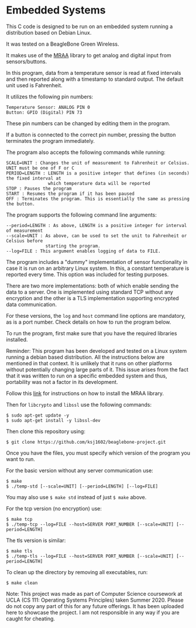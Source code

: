 # Embedded Systems

This C code is designed to be run on an embedded system running a distribution based on Debian Linux.

It was tested on a BeagleBone Green Wireless.

It makes use of the [MRAA](https://iotdk.intel.com/docs/master/mraa/) library to get analog and digital input from sensors/buttons.

In this program, data from a temperature sensor is read at fixed intervals and then reported along with a timestamp to standard output. The default unit used is Fahrenheit.

It utilizes the following pin numbers:

```
Temperature Sensor: ANALOG PIN 0
Button: GPIO (Digital) PIN 73
```

These pin numbers can be changed by editing them in the program.

If a button is connected to the correct pin number, pressing the button terminates the program immediately.

The program also accepts the following commands while running:

```
SCALE=UNIT : Changes the unit of measurement to Fahrenheit or Celsius. UNIT must be one of F or C
PERIOD=LENGTH : LENGTH is a positive integer that defines (in seconds) the fixed interval at 
                which temperature data will be reported
STOP : Pauses the program
START : Resumes the program if it has been paused
OFF : Terminates the program. This is essentially the same as pressing the button.
```

The program supports the following command line arguments:

```
--period=LENGTH : As above, LENGTH is a positive integer for interval of measurement
--scale=UNIT : As above, can be used to set the unit to Fahrenheit or Celsius before 
               starting the program.
--log=FILE : This argument enables logging of data to FILE.
```

The program includes a "dummy" implementation of sensor functionality in case it is run on an arbitrary Linux system. In this, a constant temperature is reported every time. This option was included for testing purposes.

There are two more implementations: both of which enable sending the data to a server. One is implemented using standard TCP without any encryption and the other is a TLS implementation supporting encrypted data communication.

For these versions, the `log` and `host` command line options are mandatory, as is a port number. Check details on how to run the program below.

To run the program, first make sure that you have the required libraries installed.

Reminder: This program has been developed and tested on a Linux system running a debian based distribution. All the instructions below are mentioned in that context. It is unlikely that it runs on other platforms without potentially changing large parts of it. This issue arises from the fact that it was written to run on a specific embedded system and thus, portability was not a factor in its development.

Follow this [link](https://upm.mraa.io/Documentation/mraa.html) for instructions on how to install the MRAA library.

Then for `libcrypto` and `libssl` use the following commands:

```
$ sudo apt-get update -y
$ sudo apt-get install -y libssl-dev
```

Then clone this repository using:

```
$ git clone https://github.com/ksj1602/beaglebone-project.git
```
Once you have the files, you must specify which version of the program you want to run.

For the basic version without any server communication use:

```
$ make
$ ./temp-std [--scale=UNIT] [--period=LENGTH] [--log=FILE]
```

You may also use `$ make std` instead of just `$ make` above.

For the tcp version (no encryption) use:

```
$ make tcp
$ ./temp-tcp --log=FILE --host=SERVER PORT_NUMBER [--scale=UNIT] [--period=LENGTH]
```

The tls version is similar:

```
$ make tls
$ ./temp-tls --log=FILE --host=SERVER PORT_NUMBER [--scale=UNIT] [--period=LENGTH]
```

To clean up the directory by removing all executables, run:

```
$ make clean
```

Note: This project was made as part of Computer Science coursework at UCLA (CS 111: Operating Systems Principles) taken Summer 2020. Please do not copy any part of this for any future offerings. It has been uploaded here to showcase the project. I am not responsible in any way if you are caught for cheating.

